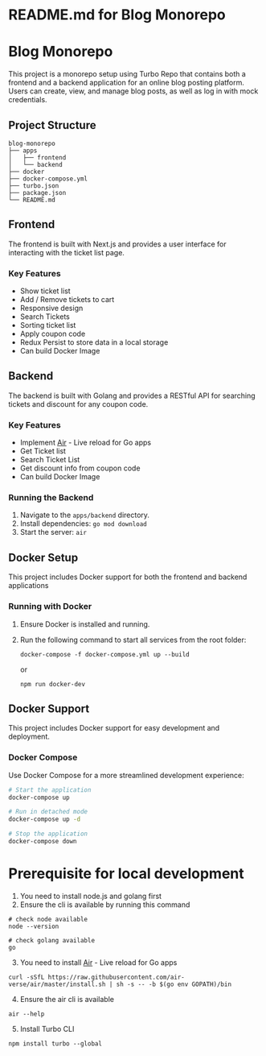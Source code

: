 # README.md for Blog Monorepo

# Blog Monorepo

This project is a monorepo setup using Turbo Repo that contains both a frontend and a backend application for an online blog posting platform. Users can create, view, and manage blog posts, as well as log in with mock credentials.

## Project Structure

```
blog-monorepo
├── apps
│   ├── frontend
│   └── backend
├── docker
├── docker-compose.yml
├── turbo.json
├── package.json
└── README.md
```

## Frontend

The frontend is built with Next.js and provides a user interface for interacting with the ticket list page.

### Key Features

- Show ticket list
- Add / Remove tickets to cart
- Responsive design
- Search Tickets
- Sorting ticket list
- Apply coupon code
- Redux Persist to store data in a local storage
- Can build Docker Image

## Backend

The backend is built with Golang and provides a RESTful API for searching tickets and discount for any coupon code.

### Key Features

- Implement [Air](https://github.com/air-verse/air) - Live reload for Go apps
- Get Ticket list
- Search Ticket List
- Get discount info from coupon code
- Can build Docker Image

### Running the Backend

1. Navigate to the `apps/backend` directory.
2. Install dependencies: `go mod download`
3. Start the server: `air`

## Docker Setup

This project includes Docker support for both the frontend and backend applications

### Running with Docker

1. Ensure Docker is installed and running.
2. Run the following command to start all services from the root folder:

   ```
   docker-compose -f docker-compose.yml up --build
   ```

   or

   ```
   npm run docker-dev
   ```

## Docker Support

This project includes Docker support for easy development and deployment.

### Docker Compose

Use Docker Compose for a more streamlined development experience:

```bash
# Start the application
docker-compose up

# Run in detached mode
docker-compose up -d

# Stop the application
docker-compose down
```

# Prerequisite for local development

1. You need to install node.js and golang first
2. Ensure the cli is available by running this command

```
# check node available
node --version

# check golang available
go
```

3. You need to install [Air](https://github.com/air-verse/air) - Live reload for Go apps

```
curl -sSfL https://raw.githubusercontent.com/air-verse/air/master/install.sh | sh -s -- -b $(go env GOPATH)/bin
```

4. Ensure the air cli is available

```
air --help
```

5. Install Turbo CLI

```
npm install turbo --global
```

